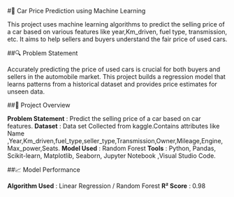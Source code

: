 #🚗 Car Price Prediction using Machine Learning

This project uses machine learning algorithms to predict the selling price of a car based on various features like year,Km_driven, fuel type, transmission, etc. It aims to help sellers and buyers understand the fair price of used cars.

##🔍 Problem Statement

Accurately predicting the price of used cars is crucial for both buyers and sellers in the automobile market. This project builds a regression model that learns patterns from a historical dataset and provides price estimates for unseen data.

##📌 Project Overview

**Problem Statement** : Predict the selling price of a car based on car features.
**Dataset**           : Data set Collected from kaggle.Contains attributes like Name ,Year,Km_driven,fuel_type,seller_type,Transmission,Owner,Mileage,Engine,Max_power,Seats.
**Model Used**        : Random Forest
**Tools**             : Python, Pandas, Scikit-learn, Matplotlib, Seaborn, Jupyter Notebook ,Visual Studio Code.

##📈 Model Performance

**Algorithm Used** : Linear Regression / Random Forest
**R² Score** : 0.98

